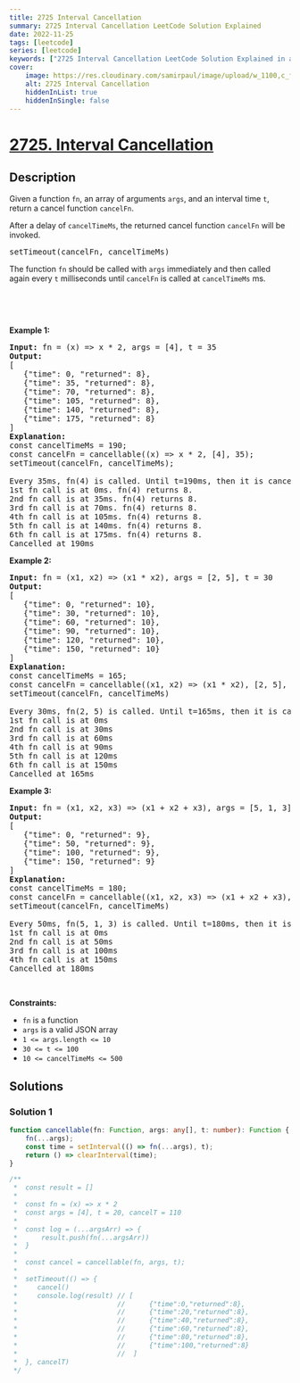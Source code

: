 ```yaml
---
title: 2725 Interval Cancellation
summary: 2725 Interval Cancellation LeetCode Solution Explained
date: 2022-11-25
tags: [leetcode]
series: [leetcode]
keywords: ["2725 Interval Cancellation LeetCode Solution Explained in all languages", "2725 Interval Cancellation", "LeetCode", "leetcode solution in Python3 C++ Java Go PHP Ruby Swift TypeScript Rust C# JavaScript C", "GeeksforGeeks", "InterviewBit", "Coding Ninjas", "HackerRank", "HackerEarth", "CodeChef", "TopCoder", "AlgoExpert", "freeCodeCamp", "Codeforces", "GitHub", "AtCoder", "Samir Paul"]
cover:
    image: https://res.cloudinary.com/samirpaul/image/upload/w_1100,c_fit,co_rgb:FFFFFF,l_text:Arial_75_bold:2725 Interval Cancellation - Solution Explained/problem-solving.webp
    alt: 2725 Interval Cancellation
    hiddenInList: true
    hiddenInSingle: false
---
```



# [2725. Interval Cancellation](https://leetcode.com/problems/interval-cancellation)


## Description

<p>Given a function <code>fn</code>, an array of arguments&nbsp;<code>args</code>, and&nbsp;an interval time <code>t</code>, return a cancel function <code>cancelFn</code>.</p>

<p>After a delay of&nbsp;<code>cancelTimeMs</code>, the returned cancel function&nbsp;<code>cancelFn</code>&nbsp;will be invoked.</p>

<pre>
setTimeout(cancelFn, cancelTimeMs)
</pre>

<p>The function <code>fn</code> should be called with <code>args</code> immediately and then called again every&nbsp;<code>t</code> milliseconds&nbsp;until&nbsp;<code>cancelFn</code>&nbsp;is called at <code>cancelTimeMs</code> ms.</p>

<p>&nbsp;</p>

<p>&nbsp;</p>
<p><strong class="example">Example 1:</strong></p>

<pre>
<strong>Input:</strong> fn = (x) =&gt; x * 2, args = [4], t = 35
<strong>Output:</strong> 
[
   {&quot;time&quot;: 0, &quot;returned&quot;: 8},
   {&quot;time&quot;: 35, &quot;returned&quot;: 8},
   {&quot;time&quot;: 70, &quot;returned&quot;: 8},
   {&quot;time&quot;: 105, &quot;returned&quot;: 8},
   {&quot;time&quot;: 140, &quot;returned&quot;: 8},
   {&quot;time&quot;: 175, &quot;returned&quot;: 8}
]
<strong>Explanation:</strong> 
const cancelTimeMs = 190;
const cancelFn = cancellable((x) =&gt; x * 2, [4], 35);
setTimeout(cancelFn, cancelTimeMs);

Every 35ms, fn(4) is called. Until t=190ms, then it is cancelled.
1st fn call is at 0ms. fn(4) returns 8.
2nd fn call is at 35ms. fn(4) returns 8.
3rd fn call is at 70ms. fn(4) returns 8.
4th fn call is at&nbsp;105ms. fn(4) returns 8.
5th fn call is at 140ms. fn(4) returns 8.
6th fn call is at 175ms. fn(4) returns 8.
Cancelled at 190ms
</pre>

<p><strong class="example">Example 2:</strong></p>

<pre>
<strong>Input:</strong> fn = (x1, x2) =&gt; (x1 * x2), args = [2, 5], t = 30
<strong>Output:</strong> 
[
   {&quot;time&quot;: 0, &quot;returned&quot;: 10},
   {&quot;time&quot;: 30, &quot;returned&quot;: 10},
   {&quot;time&quot;: 60, &quot;returned&quot;: 10},
   {&quot;time&quot;: 90, &quot;returned&quot;: 10},
   {&quot;time&quot;: 120, &quot;returned&quot;: 10},
   {&quot;time&quot;: 150, &quot;returned&quot;: 10}
]
<strong>Explanation:</strong> 
const cancelTimeMs = 165; 
const cancelFn = cancellable((x1, x2) =&gt; (x1 * x2), [2, 5], 30) 
setTimeout(cancelFn, cancelTimeMs)

Every 30ms, fn(2, 5) is called. Until t=165ms, then it is cancelled.
1st fn call is at 0ms&nbsp;
2nd fn call is at 30ms&nbsp;
3rd fn call is at 60ms&nbsp;
4th fn call is at&nbsp;90ms&nbsp;
5th fn call is at 120ms&nbsp;
6th fn call is at 150ms
Cancelled at 165ms
</pre>

<p><strong class="example">Example 3:</strong></p>

<pre>
<strong>Input:</strong> fn = (x1, x2, x3) =&gt; (x1 + x2 + x3), args = [5, 1, 3], t = 50
<strong>Output:</strong> 
[
   {&quot;time&quot;: 0, &quot;returned&quot;: 9},
   {&quot;time&quot;: 50, &quot;returned&quot;: 9},
   {&quot;time&quot;: 100, &quot;returned&quot;: 9},
   {&quot;time&quot;: 150, &quot;returned&quot;: 9}
]
<strong>Explanation:</strong> 
const cancelTimeMs = 180;
const cancelFn = cancellable((x1, x2, x3) =&gt; (x1 + x2 + x3), [5, 1, 3], 50)
setTimeout(cancelFn, cancelTimeMs)

Every 50ms, fn(5, 1, 3) is called. Until t=180ms, then it is cancelled. 
1st fn call is at 0ms
2nd fn call is at 50ms
3rd fn call is at 100ms
4th fn call is at&nbsp;150ms
Cancelled at 180ms
</pre>

<p>&nbsp;</p>
<p><strong>Constraints:</strong></p>

<ul>
	<li><code>fn</code> is a function</li>
	<li><code>args</code> is a valid JSON array</li>
	<li><code>1 &lt;= args.length &lt;= 10</code></li>
	<li><code><font face="monospace">30 &lt;= t &lt;= 100</font></code></li>
	<li><code><font face="monospace">10 &lt;= </font>cancelTimeMs<font face="monospace"> &lt;= 500</font></code></li>
</ul>

## Solutions

### Solution 1

<!-- tabs:start -->

```ts
function cancellable(fn: Function, args: any[], t: number): Function {
    fn(...args);
    const time = setInterval(() => fn(...args), t);
    return () => clearInterval(time);
}

/**
 *  const result = []
 *
 *  const fn = (x) => x * 2
 *  const args = [4], t = 20, cancelT = 110
 *
 *  const log = (...argsArr) => {
 *      result.push(fn(...argsArr))
 *  }
 *
 *  const cancel = cancellable(fn, args, t);
 *
 *  setTimeout(() => {
 *     cancel()
 *     console.log(result) // [
 *                         //      {"time":0,"returned":8},
 *                         //      {"time":20,"returned":8},
 *                         //      {"time":40,"returned":8},
 *                         //      {"time":60,"returned":8},
 *                         //      {"time":80,"returned":8},
 *                         //      {"time":100,"returned":8}
 *                         //  ]
 *  }, cancelT)
 */
```

<!-- tabs:end -->

<!-- end -->

